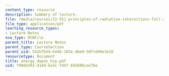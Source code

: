 ```yaml
---
content_type: resource
description: Summary of lecture.
file: /media/courses/22-55j-principles-of-radiation-interactions-fall-2004/f90dd392414dbe3cf45f645606cee7be_energy_depos_hcp.pdf
file_type: application/pdf
learning_resource_types:
- Lecture Notes
ocw_type: OCWFile
parent_title: Lecture Notes
parent_type: CourseSection
parent_uid: 542b7b54-b44b-165e-dbe0-50fcd49e3e10
resourcetype: Document
title: energy_depos_hcp.pdf
uid: f90dd392-414d-be3c-f45f-645606cee7be
---
```


